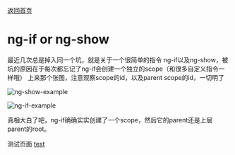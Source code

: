 
[返回首页](http://www.caoyangyang.cn/)
# ng-if or ng-show
最近几次总是掉入同一个坑，就是关于一个很简单的指令
ng-if以及ng-show，被坑的原因在于每次都忘记了ng-if会创建一个独立的scope（和很多自定义指令一样哦）
上来那个张图，注意观察scope的id，以及parent scope的id，一切明了

![ng-show-example](http://caoyangyang.cn/img/demo/ng-show.png)

![ng-if-example](http://caoyangyang.cn/img/demo/ng-if.png)

真相大白了吧，ng-if确确实实创建了一个scope，然后它的parent还是上层parent的root。

测试页面
[test](http://caoyangyang.cn/demo/compare-ng-if-and-ng-show.html)


